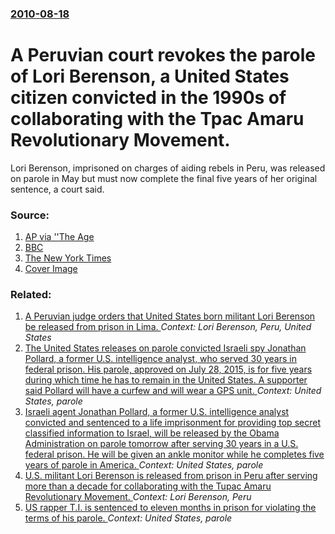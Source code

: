 ### [2010-08-18](/news/2010/08/18/index.md)

# A Peruvian court revokes the parole of Lori Berenson, a United States citizen convicted in the 1990s of collaborating with the Tpac Amaru Revolutionary Movement. 

Lori Berenson, imprisoned on charges of aiding rebels in Peru, was released on parole in May but must now complete the final five years of her original sentence, a court said.


### Source:

1. [AP via ''The Age](http://news.theage.com.au/breaking-news-world/peru-revokes-parole-for-us-terrorist-20100819-12fe1.html)
2. [BBC](http://www.bbc.co.uk/news/world-latin-america-11018049)
3. [The New York Times](http://www.nytimes.com/2010/08/19/world/europe/19berenson.html)
3. [Cover Image](https://static01.nyt.com/images/icons/t_logo_291_black.png)

### Related:

1. [A Peruvian judge orders that United States born militant Lori Berenson be released from prison in Lima. ](/news/2010/11/5/a-peruvian-judge-orders-that-united-states-born-militant-lori-berenson-be-released-from-prison-in-lima.md) _Context: Lori Berenson, Peru, United States_
2. [The United States releases on parole convicted Israeli spy Jonathan Pollard, a former U.S. intelligence analyst, who served 30 years in federal prison. His parole, approved on July 28, 2015, is for five years during which time he has to remain in the United States. A supporter said Pollard will have a curfew and will wear a GPS unit. ](/news/2015/11/20/the-united-states-releases-on-parole-convicted-israeli-spy-jonathan-pollard-a-former-u-s-intelligence-analyst-who-served-30-years-in-fede.md) _Context: United States, parole_
3. [Israeli agent Jonathan Pollard, a former U.S. intelligence analyst convicted and sentenced to a life imprisonment for providing top secret classified information to Israel, will be released by the Obama Administration on parole tomorrow after serving 30 years in a U.S. federal prison. He will be given an ankle monitor while he completes five years of parole in America. ](/news/2015/11/19/israeli-agent-jonathan-pollard-a-former-u-s-intelligence-analyst-convicted-and-sentenced-to-a-life-imprisonment-for-providing-top-secret-c.md) _Context: United States, parole_
4. [U.S. militant Lori Berenson is released from prison in Peru after serving more than a decade for collaborating with the Tupac Amaru Revolutionary Movement. ](/news/2010/11/8/u-s-militant-lori-berenson-is-released-from-prison-in-peru-after-serving-more-than-a-decade-for-collaborating-with-the-taopac-amaru-revolut.md) _Context: Lori Berenson, Peru_
5. [US rapper T.I. is sentenced to eleven months in prison for violating the terms of his parole. ](/news/2010/10/15/us-rapper-t-i-is-sentenced-to-eleven-months-in-prison-for-violating-the-terms-of-his-parole.md) _Context: United States, parole_
